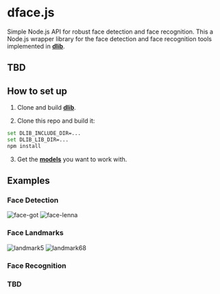 dface.js
=============

Simple Node.js API for robust face detection and face recognition. This a Node.js wrapper library for the face detection and face recognition tools implemented in <a href="https://github.com/davisking/dlib"><b>dlib</b></a>.

## TBD

## How to set up
1. Clone and build <a href="https://github.com/davisking/dlib"><b>dlib</b></a>.

2. Clone this repo and build it:

``` bash
set DLIB_INCLUDE_DIR=...
set DLIB_LIB_DIR=...
npm install
```

3. Get the <a href="https://github.com/davisking/dlib-models"><b>models</b></a> you want to work with.

## Examples

### Face Detection

![face-got](https://user-images.githubusercontent.com/31125521/34471083-636f939a-ef3f-11e7-91e0-f4308abb8011.jpg)
![face-lenna](https://user-images.githubusercontent.com/31125521/34471085-638c9f3a-ef3f-11e7-8687-a43678bd16a5.jpg)

### Face Landmarks

![landmark5](https://user-images.githubusercontent.com/31125521/34471086-63a74358-ef3f-11e7-9fe8-641bc8a3a2dd.jpg)
![landmark68](https://user-images.githubusercontent.com/31125521/34471087-63c3118c-ef3f-11e7-9e7c-a741bef3f4b2.jpg)


### Face Recognition
### TBD



